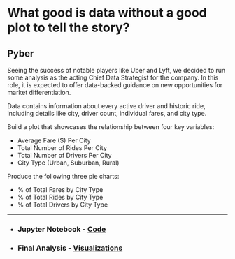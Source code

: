 # What good is data without a good plot to tell the story?

##  Pyber

Seeing the success of notable players like Uber and Lyft, we decided to run some analysis as the acting Chief Data Strategist for the company. In this role, it is expected to offer data-backed guidance on new opportunities for market differentiation.

Data contains information about every active driver and historic ride, including details like city, driver count, individual fares, and city type.

Build a plot that showcases the relationship between four key variables:

* Average Fare ($) Per City
* Total Number of Rides Per City
* Total Number of Drivers Per City
* City Type (Urban, Suburban, Rural)

Produce the following three pie charts:

* % of Total Fares by City Type
* % of Total Rides by City Type
* % of Total Drivers by City Type


-----

* ### Jupyter Notebook - [ Code ](https://github.com/mjvillacresesn/Ride-Share/blob/master/Pyber/pyber_starter.ipynb)
* ### Final Analysis - [ Visualizations ](https://github.com/mjvillacresesn/Ride-Share/blob/master/Pyber/Final-Analysis.md)

